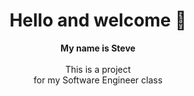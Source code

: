 <h1 align="center"> Hello and welcome 👋 </h1>
  <p align="center">
    <b>My name is Steve</b><br><br>
    This is a project <br>
    for my Software Engineer class <br>
    </p>
